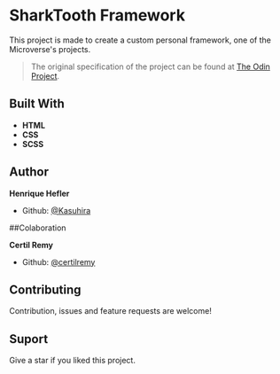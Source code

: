 # SharkTooth Framework

This project is made to create a custom personal framework, one of the Microverse's projects.

>The original specification of the project can be found at [The Odin Project](https://www.theodinproject.com/courses/html5-and-css3/lessons/design-your-own-grid-based-framework).

## Built With

- **HTML**
- **CSS**
- **SCSS**

## Author

**Henrique Hefler**

- Github: [@Kasuhira](https://github.com/Kasuhira)

##Colaboration

**Certil Remy**

- Github: [@certilremy](https://github.com/Kasuhira)


## Contributing

Contribution, issues and feature requests are welcome!

## Suport

Give a star if you liked this project.
